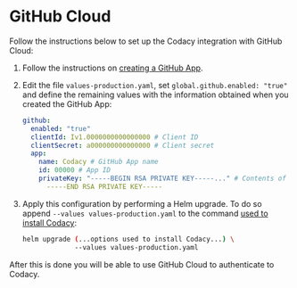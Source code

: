 # GitHub Cloud

Follow the instructions below to set up the Codacy integration with GitHub Cloud:

1.  Follow the instructions on [creating a GitHub App](create-github-app.md).

2.  Edit the file `values-production.yaml`, set `global.github.enabled: "true"` and define the remaining values with the information obtained when you created the GitHub App:

    ```yaml
    github:
      enabled: "true"
      clientId: Iv1.0000000000000000 # Client ID
      clientSecret: a000000000000000 # Client secret
      app:
        name: Codacy # GitHub App name
        id: 00000 # App ID
        privateKey: "-----BEGIN RSA PRIVATE KEY-----..." # Contents of the .pem file with newlines removed
          -----END RSA PRIVATE KEY-----
    ```

3.  Apply this configuration by performing a Helm upgrade. To do so append `--values values-production.yaml` to the command [used to install Codacy](../../index.md#2-installing-codacy):

    ```bash
    helm upgrade (...options used to install Codacy...) \
                 --values values-production.yaml
    ```

After this is done you will be able to use GitHub Cloud to authenticate to Codacy.
